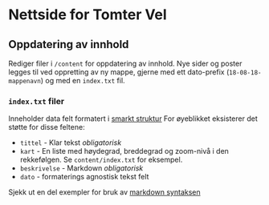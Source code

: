 # Nettside for Tomter Vel

## Oppdatering av innhold

Rediger filer i `/content` for oppdatering av innhold.
Nye sider og poster legges til ved oppretting av ny mappe, gjerne med ett dato-prefix (`18-08-18-mappenavn`) og med en `index.txt` fil.

### `index.txt` filer

Inneholder data felt formatert i [smarkt struktur](https://github.com/jondashkyle/smarkt)
For øyeblikket eksisterer det støtte for disse feltene:
* `tittel` - Klar tekst  _obligatorisk_
* `kart` - En liste med høydegrad, breddegrad og zoom-nivå i den rekkefølgen. Se `content/index.txt` for eksempel.
* `beskrivelse` - Markdown _obligatorisk_
* `dato` - formaterings agnostisk tekst felt

Sjekk ut en del exempler for bruk av [markdown syntaksen](https://ungoldman.github.io/style.css/guide.html)
